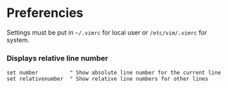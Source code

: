# Preferencies

Settings must be put in `~/.vimrc` for local user or `/etc/vim/.vimrc` for system.

### Displays relative line number
```
set number          " Show absolute line number for the current line
set relativenumber  " Show relative line numbers for other lines
```

